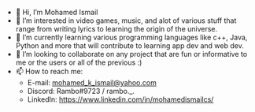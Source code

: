 - 👋 Hi, I’m Mohamed Ismail
- 👀 I’m interested in video games, music, and alot of various stuff that range from writing lyrics to learning the origin of the universe.
- 🌱 I’m currently learning various programming languages like c++, Java, Python and more that will contribute to learning app dev and web dev.
- 💞️ I’m looking to collaborate on any project that are fun or informative to me or the users or all of the previous :)
- 📫 How to reach me:
  - E-mail: mohamed_k_ismail@yahoo.com
  - Discord: Rambo#9723 / rambo._.
  - LinkedIn: https://www.linkedin.com/in/mohamedismailcs/

<!---
RamboProg/RamboProg is a ✨ special ✨ repository because its `README.md` (this file) appears on your GitHub profile.
You can click the Preview link to take a look at your changes.
--->

